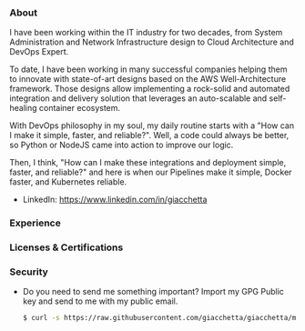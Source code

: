 ### About

I have been working within the IT industry for two decades, from System Administration and Network Infrastructure design to Cloud Architecture and DevOps Expert.

To date, I have been working in many successful companies helping them to innovate with state-of-art designs based on the AWS Well-Architecture framework. Those designs allow implementing a rock-solid and automated integration and delivery solution that leverages an auto-scalable and self-healing container ecosystem.

With DevOps philosophy in my soul, my daily routine starts with a "How can I make it simple, faster, and reliable?". Well, a code could always be better, so Python or NodeJS came into action to improve our logic.

Then, I think, "How can I make these integrations and deployment simple, faster, and reliable?" and here is when our Pipelines make it simple, Docker faster, and Kubernetes reliable.

- LinkedIn: https://www.linkedin.com/in/giacchetta

### Experience

### Licenses & Certifications

### Security

- Do you need to send me something important? Import my GPG Public key and send to me with my public email.

  ```bash
  $ curl -s https://raw.githubusercontent.com/giacchetta/giacchetta/main/giacchetta.gpg | gpg --import
  ```

